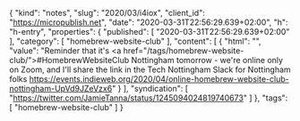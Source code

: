 {
  "kind": "notes",
  "slug": "2020/03/i4iox",
  "client_id": "https://micropublish.net",
  "date": "2020-03-31T22:56:29.639+02:00",
  "h": "h-entry",
  "properties": {
    "published": [
      "2020-03-31T22:56:29.639+02:00"
    ],
    "category": [
      "homebrew-website-club"
    ],
    "content": [
      {
        "html": "",
        "value": "Reminder that it's <a href=\"/tags/homebrew-website-club/\">#HomebrewWebsiteClub</a> Nottingham tomorrow - we're online only on Zoom, and I'll share the link in the Tech Nottingham Slack for Nottingham folks https://events.indieweb.org/2020/04/online-homebrew-website-club-nottingham-UpVd9JZeVzx6"
      }
    ],
    "syndication": [
      "https://twitter.com/JamieTanna/status/1245094024819740673"
    ]
  },
  "tags": [
    "homebrew-website-club"
  ]
}
